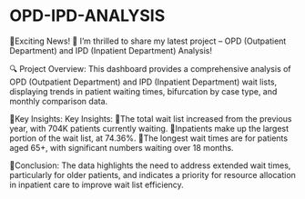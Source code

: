 # OPD-IPD-ANALYSIS

🌟Exciting News! 🌟
I’m thrilled to share my latest project – OPD (Outpatient Department) and IPD (Inpatient Department) Analysis! 

🔍 Project Overview:
 This dashboard provides a comprehensive analysis of OPD (Outpatient Department) and IPD (Inpatient Department) wait lists, displaying trends in patient waiting times, bifurcation by case type, and monthly comparison data.

🌟Key Insights:
Key Insights:
 🔻The total wait list increased from the previous year, with 704K patients currently waiting.
 🔻Inpatients make up the largest portion of the wait list, at 74.36%.
 🔻The longest wait times are for patients aged 65+, with significant numbers waiting over 18 months.

🌟Conclusion:
 The data highlights the need to address extended wait times, particularly for older patients, and indicates a priority for resource allocation in inpatient care to improve wait list efficiency.

